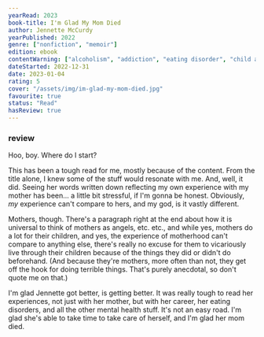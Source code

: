 ```yaml
---
yearRead: 2023
book-title: I'm Glad My Mom Died
author: Jennette McCurdy
yearPublished: 2022
genre: ["nonfiction", "memoir"]
edition: ebook
contentWarning: ["alcoholism", "addiction", "eating disorder", "child abuse", "emotional abuse"]
dateStarted: 2022-12-31
date: 2023-01-04
rating: 5
cover: "/assets/img/im-glad-my-mom-died.jpg"
favourite: true
status: "Read"
hasReview: true
---
```


### review

Hoo, boy. Where do I start?

This has been a tough read for me, mostly because of the content. From the title alone, I knew some of the  stuff would resonate with me. And, well, it did. Seeing her words written down reflecting my own experience with my mother has been... a  little bit stressful, if I'm gonna be honest. Obviously, *my* experience can't compare to hers, and my god, is it vastly different.

Mothers, though. There's a paragraph right at the end about how it is universal  to think of mothers as angels, etc. etc., and while yes, mothers do a  lot for their children, and yes, the experience of motherhood can't compare to anything else, there's really no excuse for them to vicariously live through their children because of the things they did  or didn't do beforehand. (And because they're mothers, more often than  not, they get off the hook for doing terrible things. That's purely  anecdotal, so don't quote me on that.)

I'm glad Jennette got  better, is getting better. It was really tough to read her experiences, not just with her mother, but with her career, her eating disorders, and all the other mental health stuff. It's not an easy road. I'm glad  she's able to take time to take care of herself, and I'm glad her mom  died. 